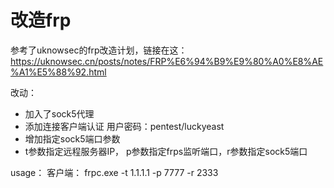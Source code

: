 # 改造frp

参考了uknowsec的frp改造计划，链接在这：https://uknowsec.cn/posts/notes/FRP%E6%94%B9%E9%80%A0%E8%AE%A1%E5%88%92.html

改动：

- 加入了sock5代理
- 添加连接客户端认证 用户密码：pentest/luckyeast
- 增加指定sock5端口参数
- t参数指定远程服务器IP， p参数指定frps监听端口，r参数指定sock5端口

usage： 客户端： frpc.exe -t 1.1.1.1 -p 7777 -r 2333

